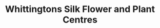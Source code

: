 ---
title: "Whittingtons Silk Flower and Plant Centres"
url: /cardiff/whittingtons-silk-flower-and-plant-centres/
shop: Garten-Center
---